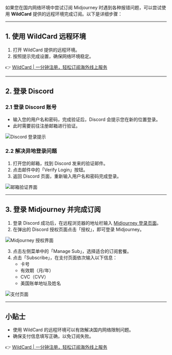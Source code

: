 如果您在国内网络环境中尝试订阅 Midjourney 时遇到各种报错问题，可以尝试使用 **WildCard** 提供的远程环境完成订阅。以下是详细步骤：

---

## 1. 使用 WildCard 远程环境

1. 打开 WildCard 提供的远程环境。
2. 按照提示完成设置，确保网络环境稳定。

👉 [WildCard | 一分钟注册，轻松订阅海外线上服务](https://bit.ly/bewildcard)

---

## 2. 登录 Discord

### 2.1 登录 Discord 账号

- 输入您的用户名和密码，完成验证后，Discord 会提示您在新的位置登录。
- 此时需要前往注册邮箱进行验证。

![Discord 登录提示](https://downloads.intercomcdn.com/i/o/774751871/5f09110a2824d497e67e960f/%E6%88%AA%E5%B1%8F2025-06-30+11.38.04.png)

### 2.2 解决异地登录问题

1. 打开您的邮箱，找到 Discord 发来的验证邮件。
2. 点击邮件中的「Verify Login」按钮。
3. 返回 Discord 页面，重新输入用户名和密码完成登录。

![邮箱验证界面](https://downloads.intercomcdn.com/i/o/774752027/5ece99bf020bb7c419644540/%E6%88%AA%E5%B1%8F2025-06-30+11.41.45.png)

---

## 3. 登录 Midjourney 并完成订阅

1. 登录 Discord 成功后，在远程浏览器的地址栏输入 [Midjourney 登录页面](https://www.midjourney.com/login/)。
2. 在弹出的 Discord 授权页面点击「授权」，即可登录 Midjourney。

![Midjourney 授权界面](https://downloads.intercomcdn.com/i/o/774755950/5d248224c4d07b6a4dfaaebf/%E6%88%AA%E5%B1%8F2025-06-30+11.50.27.png)

3. 点击左侧菜单中的「Manage Sub」，选择适合的订阅套餐。
4. 点击「Subscribe」，在支付页面依次输入以下信息：
   - 卡号
   - 有效期（月/年）
   - CVC（CVV）
   - 美国账单地址及姓名

![支付页面](https://downloads.intercomcdn.com/i/o/816508208/65be796dc6390e2b1b767001/%E6%88%AA%E5%B1%8F2025-08-27+21.02.00.png)

---

## 小贴士

- 使用 WildCard 的远程环境可以有效解决国内网络限制问题。
- 确保支付信息填写正确，以免订阅失败。

👉 [WildCard | 一分钟注册，轻松订阅海外线上服务](https://bit.ly/bewildcard)